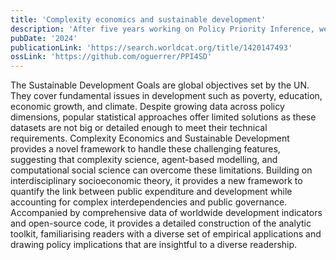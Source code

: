 ```yaml
---
title: 'Complexity economics and sustainable development'
description: 'After five years working on Policy Priority Inference, we decided to write a book that would showcase the latest version of our model, applications, open source code, and data. This book is the synthesis of this programme of research and the most complete introduction to its toolkit. It also introduces new concepts and measures such as accelerators and systemic bottlenecks.'
pubDate: '2024'
publicationLink: 'https://search.worldcat.org/title/1420147493'
ossLink: 'https://github.com/oguerrer/PPI4SD'
---
```


The Sustainable Development Goals are global objectives set by the UN. They cover fundamental issues in development such as poverty, education, economic growth, and climate. Despite growing data across policy dimensions, popular statistical approaches offer limited solutions as these datasets are not big or detailed enough to meet their technical requirements. Complexity Economics and Sustainable Development provides a novel framework to handle these challenging features, suggesting that complexity science, agent-based modelling, and computational social science can overcome these limitations. Building on interdisciplinary socioeconomic theory, it provides a new framework to quantify the link between public expenditure and development while accounting for complex interdependencies and public governance. Accompanied by comprehensive data of worldwide development indicators and open-source code, it provides a detailed construction of the analytic toolkit, familiarising readers with a diverse set of empirical applications and drawing policy implications that are insightful to a diverse readership.